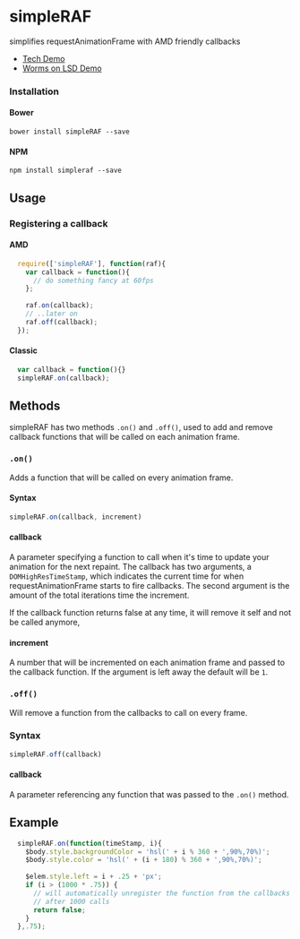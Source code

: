 # simpleRAF
simplifies requestAnimationFrame with AMD friendly callbacks

- [Tech Demo](http://codepen.io/meodai/pen/BNjaar?editors=001)
- [Worms on LSD Demo](http://codepen.io/meodai/pen/aOdLro?editors=001)

### Installation
#### Bower 
`bower install simpleRAF --save`

#### NPM
`npm install simpleraf --save`

## Usage
### Registering a callback
#### AMD 
```javascript
  require(['simpleRAF'], function(raf){
    var callback = function(){
      // do something fancy at 60fps
    };
    
    raf.on(callback);
    // ..later on
    raf.off(callback);
  });
```
#### Classic

```javascript
  var callback = function(){}
  simpleRAF.on(callback);
```

## Methods
simpleRAF has two methods `.on()` and `.off()`, used to add and remove callback functions that will be called on each animation frame.

### `.on()`
Adds a function that will be called on every animation frame.

#### Syntax
```javascript
simpleRAF.on(callback, increment)
```
#### callback
A parameter specifying a function to call when it's time to update your animation for the next repaint. The callback has two arguments, a `DOMHighResTimeStamp`, which indicates the current time for when requestAnimationFrame starts to fire callbacks. The second argument is the amount of the total iterations time the increment.

If the callback function returns false at any time, it will remove it self and not be called anymore,

#### increment
A number that will be incremented on each animation frame and passed to the callback function. If the argument is left away the default will be `1`.

### `.off()`
Will remove a function from the callbacks to call on every frame.

### Syntax
```javascript
simpleRAF.off(callback)
```
#### callback
A parameter referencing any function that was passed to the `.on()` method.

## Example
```javascript
  simpleRAF.on(function(timeStamp, i){
    $body.style.backgroundColor = 'hsl(' + i % 360 + ',90%,70%)';
    $body.style.color = 'hsl(' + (i + 180) % 360 + ',90%,70%)';
    
    $elem.style.left = i + .25 + 'px';
    if (i > (1000 * .75)) {
      // will automatically unregister the function from the callbacks
      // after 1000 calls
      return false;
    }
  },.75);
```
